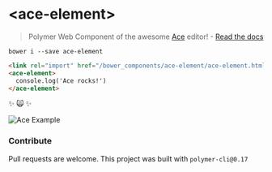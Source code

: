 # \<ace-element\>
> Polymer Web Component of the awesome [Ace](https://ace.c9.io/#nav=about) editor! - [Read the docs](https://dmonad.github.io/ace-element/)

```
bower i --save ace-element
```

```html
<link rel="import" href="/bower_components/ace-element/ace-element.html">
<ace-element>
  console.log('Ace rocks!')
</ace-element>
```

:sparkles: :scream_cat: :sparkles:

![Ace Example](https://cloud.githubusercontent.com/assets/5553757/20900055/269eaf56-bb2d-11e6-8c76-c40ae3badadf.png)

### Contribute
Pull requests are welcome. This project was built with `polymer-cli@0.17`